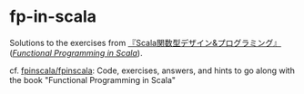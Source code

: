 # fp-in-scala

Solutions to the exercises from [『Scala関数型デザイン&プログラミング』](http://book.impress.co.jp/books/1114101091)([*Functional Programming in Scala*](https://www.manning.com/books/functional-programming-in-scala)).

cf. [fpinscala/fpinscala](https://github.com/fpinscala/fpinscala): Code, exercises, answers, and hints to go along with the book "Functional Programming in Scala"
